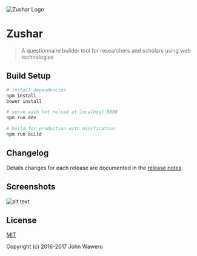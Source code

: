 ![Zushar Logo](https://github.com/shevigroup/zushar/blob/master/src/assets/logos/zushar_1.png)
# Zushar

> A questionnaire builder tool for researchers and scholars using web technologies

## Build Setup

``` bash
# install dependencies
npm install
bower install

# serve with hot reload at localhost:8080
npm run dev

# build for production with minification
npm run build
```

## Changelog

Details changes for each release are documented in the [release notes](https://github.com/trendy-weshy/zushar/releases).

## Screenshots
![alt text](https://github.com/trendy-weshy/zushar/blob/master/screenshot.png "screenshot for zushar")

## License
[MIT](http://opensource.org/licenses/MIT)

Copyright (c) 2016-2017 John Waweru 